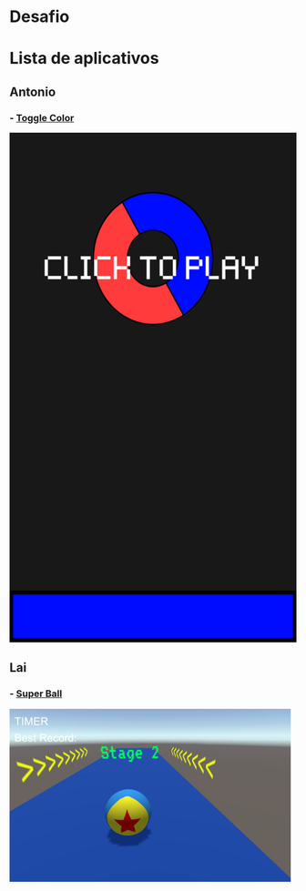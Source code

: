 # Desafio

# Lista de aplicativos 

## Antonio 
### - [Toggle Color](https://play.google.com/store/apps/details?id=com.EH.ToggleColor&hl=pt_BR)
![Goggle Color](images/toggle-color.png)


## Lai 
### - [Super Ball](https://play.google.com/store/apps/details?id=com.lxuancheng.superball&hl=pt_BR)
![Super Ball](images/super-ball.png)
